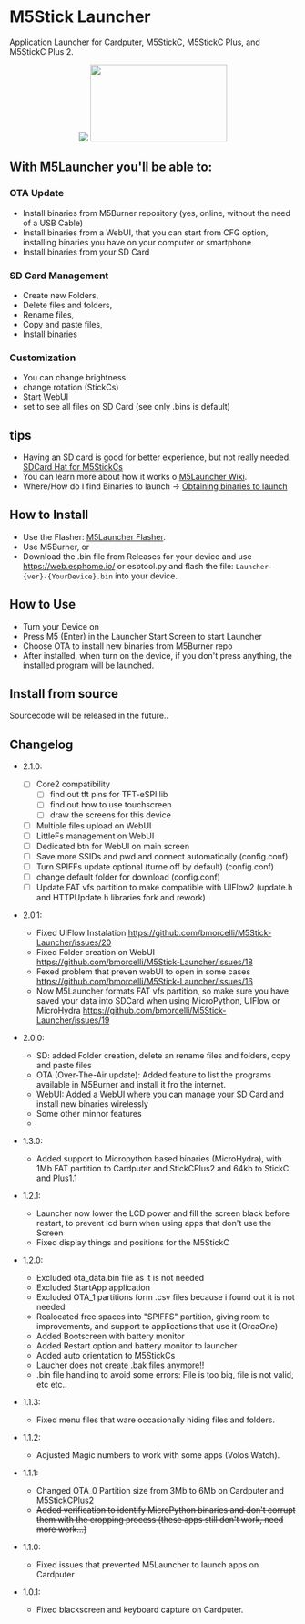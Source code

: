 # M5Stick Launcher
Application Launcher for Cardputer, M5StickC, M5StickC Plus, and M5StickC Plus 2.


<p align="center" width="100%">
    <img src="https://github.com/bmorcelli/M5Stick-Launcher/blob/main/M5Launcher.png?raw=true">  <img src="https://github.com/bmorcelli/M5Stick-Launcher/blob/main/New Launcher.jpg?raw=true" width="240" height="135"> 
</p>

## With M5Launcher you'll be able to:
### OTA Update
- Install binaries from M5Burner repository (yes, online, without the need of a USB Cable)
- Install binaries from a WebUI, that you can start from CFG option, installing binaries you have on your computer or smartphone
- Install binaries from your SD Card

### SD Card Management
- Create new Folders,
- Delete files and folders,
- Rename files,
- Copy and paste files,
- Install binaries

### Customization
- You can change brightness
- change rotation (StickCs)
- Start WebUI
- set to see all files on SD Card (see only .bins is default)

## tips
* Having an SD card is good for better experience, but not really needed. [SDCard Hat for M5StickCs](https://www.thingiverse.com/thing:6459069) 
* You can learn more about how it works o [M5Launcher Wiki](https://github.com/bmorcelli/M5Stick-Launcher/wiki/Explaining-the-project).
* Where/How do I find Binaries to launch -> [Obtaining binaries to launch](https://github.com/bmorcelli/M5Stick-Launcher/wiki/Obtaining-binaries-to-launch)

## How to Install
* Use the Flasher: [M5Launcher Flasher](https://bmorcelli.github.io/M5Stick-Launcher/flash0.html).
* Use M5Burner, or
* Download the .bin file from Releases for your device and use https://web.esphome.io/ or esptool.py and flash the file: `Launcher-{ver}-{YourDevice}.bin` into your device.

## How to Use
* Turn your Device on
* Press M5 (Enter) in the Launcher Start Screen to start Launcher
* Choose OTA to install new binaries from M5Burner repo
* After installed, when turn on the device, if you don't press anything, the installed program will be launched.

## Install from source
Sourcecode will be released in the future..

## Changelog
* 2.1.0:
     * [ ] Core2 compatibility
          * [ ] find out tft pins for TFT-eSPI lib
          * [ ] find out how to use touchscreen
          * [ ] draw the screens for this device
     * [ ] Multiple files upload on WebUI
     * [ ] LittleFs management on WebUI
     * [ ] Dedicated btn for WebUI on main screen
     * [ ] Save more SSIDs and pwd and connect automatically (config.conf)
     * [ ] Turn SPIFFs update optional (turne off by default) (config.conf)
     * [ ] change default folder for download (config.conf)
     * [ ] Update FAT vfs partition to make compatible with UIFlow2 (update.h and HTTPUpdate.h libraries fork and rework)
* 2.0.1:
     * Fixed UIFlow Instalation https://github.com/bmorcelli/M5Stick-Launcher/issues/20
     * Fixed Folder creation on WebUI https://github.com/bmorcelli/M5Stick-Launcher/issues/18
     * Fexed problem that preven webUI to open in some cases https://github.com/bmorcelli/M5Stick-Launcher/issues/16
     * Now M5Launcher formats FAT vfs partition, so make sure you have saved your data into SDCard when using MicroPython, UIFlow or MicroHydra https://github.com/bmorcelli/M5Stick-Launcher/issues/19
* 2.0.0:
     * SD: added Folder creation, delete an rename files and folders, copy and paste files
     * OTA (Over-The-Air update): Added feature to list the programs available in M5Burner and install it fro the internet.
     * WebUI: Added a WebUI where you can manage your SD Card and install new binaries wirelessly
     * Some other minnor features
     * 
* 1.3.0:
     * Added support to Micropython based binaries (MicroHydra), with 1Mb FAT partition to Cardputer and StickCPlus2 and 64kb to StickC and Plus1.1
* 1.2.1:
     * Launcher now lower the LCD power and fill the screen black before restart, to prevent lcd burn when using apps that don't use the Screen
     * Fixed display things and positions for the M5StickC
* 1.2.0:
     * Excluded ota_data.bin file as it is not needed
     * Excluded StartApp application
     * Excluded OTA_1 partitions form .csv files because i found out it is not needed
     * Realocated free spaces into "SPIFFS" partition, giving room to improvements, and support to applications that use it (OrcaOne)
     * Added Bootscreen with battery monitor
     * Added Restart option and battery monitor to launcher
     * Added auto orientation to M5StickCs
     * Laucher does not create .bak files anymore!!
     * .bin file handling to avoid some errors: File is too big, file is not valid, etc etc..
     
* 1.1.3:
     * Fixed menu files that ware occasionally hiding files and folders.
* 1.1.2:
     * Adjusted Magic numbers to work with some apps (Volos Watch).
* 1.1.1: 
     * Changed OTA_0 Partition size from 3Mb to 6Mb on Cardputer and M5StickCPlus2
     * ~~Added verification to identify MicroPython binaries and don't corrupt them with the cropping process (these apps still don't work, need more work...)~~
* 1.1.0:
     * Fixed issues that prevented M5Launcher to launch apps on Cardputer
* 1.0.1:
     * Fixed blackscreen and keyboard capture on Cardputer.
